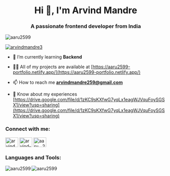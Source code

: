 <h1 align="center">Hi 👋, I'm Arvind Mandre</h1>
<h3 align="center">A passionate frontend developer from India</h3>

<p align="left"> <img src="https://komarev.com/ghpvc/?username=aaru2599&label=Profile%20views&color=0e75b6&style=flat" alt="aaru2599" /> </p>

<p align="left"> <a href="https://twitter.com/arvindmandre3" target="blank"><img src="https://img.shields.io/twitter/follow/arvindmandre3?logo=twitter&style=for-the-badge" alt="arvindmandre3" /></a> </p>

- 🌱 I’m currently learning **Backend**

- 👨‍💻 All of my projects are available at [https://aaru2599-portfolio.netlify.app/](https://aaru2599-portfolio.netlify.app/)

- 📫 How to reach me **arvindmandre259@gmail.com**

- 📄 Know about my experiences [https://drive.google.com/file/d/1zKC9sKXfwG7yqLx1eagWJVquFoySGSX1/view?usp=sharing](https://drive.google.com/file/d/1zKC9sKXfwG7yqLx1eagWJVquFoySGSX1/view?usp=sharing)

<h3 align="left">Connect with me:</h3>
<p align="left">
<a href="https://twitter.com/arvindmandre3" target="blank"><img align="center" src="https://raw.githubusercontent.com/rahuldkjain/github-profile-readme-generator/master/src/images/icons/Social/twitter.svg" alt="arvindmandre3" height="30" width="40" /></a>
<a href="https://linkedin.com/in/arvind-mandre" target="blank"><img align="center" src="https://raw.githubusercontent.com/rahuldkjain/github-profile-readme-generator/master/src/images/icons/Social/linked-in-alt.svg" alt="arvind-mandre" height="30" width="40" /></a>
<a href="https://instagram.com/aaru__2599" target="blank"><img align="center" src="https://raw.githubusercontent.com/rahuldkjain/github-profile-readme-generator/master/src/images/icons/Social/instagram.svg" alt="aaru__2599" height="30" width="40" /></a>
</p>

<h3 align="left">Languages and Tools:</h3>
<!-- <p align="left"> <a href="https://getbootstrap.com" target="_blank" rel="noreferrer"> <img src="https://raw.githubusercontent.com/devicons/devicon/master/icons/bootstrap/bootstrap-plain-wordmark.svg" alt="bootstrap" width="40" height="40"/> </a> <a href="https://www.w3schools.com/css/" target="_blank" rel="noreferrer"> <img src="https://raw.githubusercontent.com/devicons/devicon/master/icons/css3/css3-original-wordmark.svg" alt="css3" width="40" height="40"/> </a> <a href="https://firebase.google.com/" target="_blank" rel="noreferrer"> <img src="https://www.vectorlogo.zone/logos/firebase/firebase-icon.svg" alt="firebase" width="40" height="40"/> </a> <a href="https://git-scm.com/" target="_blank" rel="noreferrer"> <img src="https://www.vectorlogo.zone/logos/git-scm/git-scm-icon.svg" alt="git" width="40" height="40"/> </a> <a href="https://www.w3.org/html/" target="_blank" rel="noreferrer"> <img src="https://raw.githubusercontent.com/devicons/devicon/master/icons/html5/html5-original-wordmark.svg" alt="html5" width="40" height="40"/> </a> <a href="https://www.java.com" target="_blank" rel="noreferrer"> <img src="https://raw.githubusercontent.com/devicons/devicon/master/icons/java/java-original.svg" alt="java" width="40" height="40"/> </a> <a href="https://developer.mozilla.org/en-US/docs/Web/JavaScript" target="_blank" rel="noreferrer"> <img src="https://raw.githubusercontent.com/devicons/devicon/master/icons/javascript/javascript-original.svg" alt="javascript" width="40" height="40"/> </a> <a href="https://www.mysql.com/" target="_blank" rel="noreferrer"> <img src="https://raw.githubusercontent.com/devicons/devicon/master/icons/mysql/mysql-original-wordmark.svg" alt="mysql" width="40" height="40"/> </a> <a href="https://reactjs.org/" target="_blank" rel="noreferrer"> <img src="https://raw.githubusercontent.com/devicons/devicon/master/icons/react/react-original-wordmark.svg" alt="react" width="40" height="40"/> </a> <a href="https://redux.js.org" target="_blank" rel="noreferrer"> <img src="https://raw.githubusercontent.com/devicons/devicon/master/icons/redux/redux-original.svg" alt="redux" width="40" height="40"/> </a> <a href="https://sass-lang.com" target="_blank" rel="noreferrer"> <img src="https://raw.githubusercontent.com/devicons/devicon/master/icons/sass/sass-original.svg" alt="sass" width="40" height="40"/> </a> <a href="https://spring.io/" target="_blank" rel="noreferrer"> <img src="https://www.vectorlogo.zone/logos/springio/springio-icon.svg" alt="spring" width="40" height="40"/> </a> <a href="https://tailwindcss.com/" target="_blank" rel="noreferrer"> <img src="https://www.vectorlogo.zone/logos/tailwindcss/tailwindcss-icon.svg" alt="tailwind" width="40" height="40"/> </a> </p> -->

<p><img align="left" background-color="red" src="https://github-readme-stats.vercel.app/api/top-langs?username=aaru2599&show_icons=true&locale=en&layout=compact" alt="aaru2599" /></p>

<p><img align="center" src="https://github-readme-streak-stats.herokuapp.com/?user=aaru2599&" alt="aaru2599" /></p>
